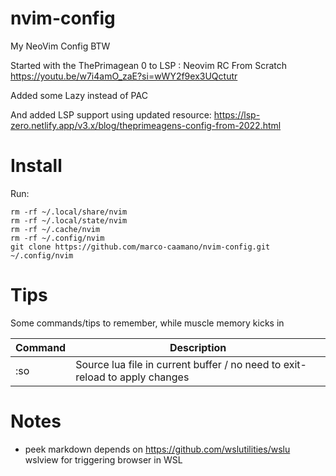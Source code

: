 # nvim-config
My NeoVim Config BTW

Started with the ThePrimagean 0 to LSP : Neovim RC From Scratch
https://youtu.be/w7i4amO_zaE?si=wWY2f9ex3UQctutr

Added some Lazy instead of PAC

And added LSP support using updated resource:
https://lsp-zero.netlify.app/v3.x/blog/theprimeagens-config-from-2022.html

# Install

Run:

```
rm -rf ~/.local/share/nvim
rm -rf ~/.local/state/nvim
rm -rf ~/.cache/nvim
rm -rf ~/.config/nvim
git clone https://github.com/marco-caamano/nvim-config.git ~/.config/nvim
```

# Tips
Some commands/tips to remember, while muscle memory kicks in

| Command | Description |
|---------| ----------- |
| :so | Source lua file in current buffer / no need to exit-reload to apply changes |

# Notes
* peek markdown depends on https://github.com/wslutilities/wslu wslview for triggering browser in WSL


